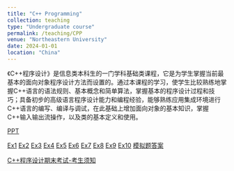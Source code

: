 ```yaml
---
title: "C++ Programming"
collection: teaching
type: "Undergraduate course"
permalink: /teaching/CPP
venue: "Northeastern University"
date: 2024-01-01
location: "China"
---
```


《C++程序设计》是信息类本科生的一门学科基础类课程，它是为学生掌握当前最基本的面向对象程序设计方法而设置的。通过本课程的学习，使学生比较熟练地掌握C++语言的语法规则、基本概念和简单算法，掌握基本的程序设计过程和技巧；具备初步的高级语言程序设计能力和编程经验，能够熟练应用集成环境进行C++语言的编写、编译与调试，在此基础上增加面向对象的基本知识，掌握C++输入输出流操作，以及类的基本定义和使用。

[PPT](https://liguorui77.github.io/files/PPT.zip)

[Ex1](https://liguorui77.github.io/files/Ex1.zip)  [Ex2](https://liguorui77.github.io/files/Ex2.zip) [Ex3](https://liguorui77.github.io/files/Ex3.zip) [Ex4](https://liguorui77.github.io/files/Ex4.zip) [Ex5](https://liguorui77.github.io/files/Ex5.zip) [Ex6](https://liguorui77.github.io/files/Ex6.zip) [Ex7](https://liguorui77.github.io/files/Ex7.zip) [Ex8](https://liguorui77.github.io/files/Ex8.zip) [Ex9](https://liguorui77.github.io/files/Ex9.zip) [Ex10](https://liguorui77.github.io/files/Ex10.zip) [模拟题答案](https://liguorui77.github.io/files/模拟题答案.zip)


[C++程序设计期末考试-考生须知](https://liguorui77.github.io/files/考生须知.pdf)

